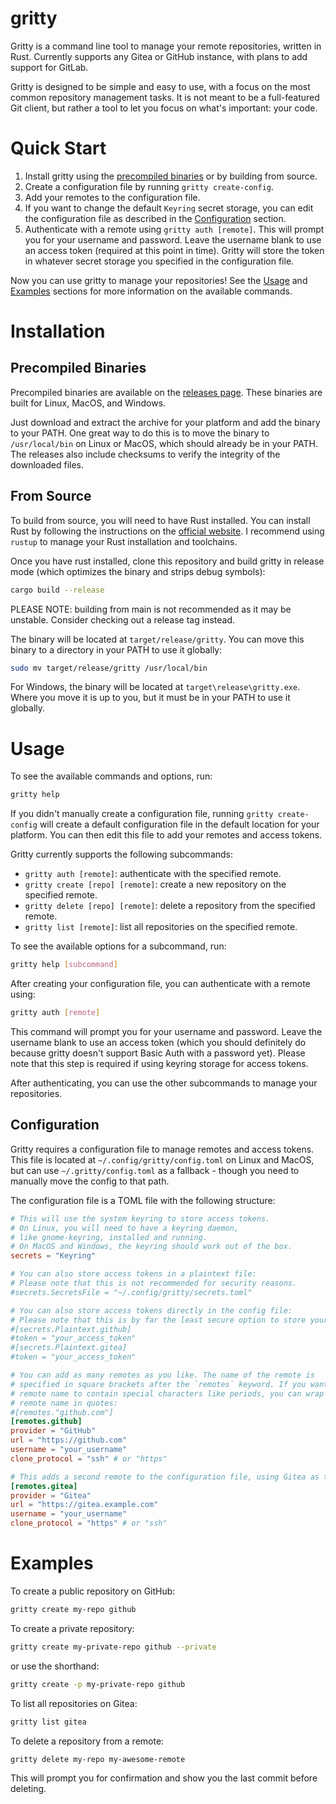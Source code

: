 # gritty

Gritty is a command line tool to manage your remote repositories, written in Rust.
Currently supports any Gitea or GitHub instance, with plans to add support for GitLab.

Gritty is designed to be simple and easy to use, with a focus on the most common
repository management tasks. It is not meant to be a full-featured Git client, but
rather a tool to let you focus on what's important: your code.

# Quick Start

1. Install gritty using the [precompiled binaries](#precompiled-binaries) or by building from source.
2. Create a configuration file by running `gritty create-config`.
3. Add your remotes to the configuration file.
4. If you want to change the default `Keyring` secret storage, you can edit the
   configuration file as described in the [Configuration](#configuration) section.
5. Authenticate with a remote using `gritty auth [remote]`.
   This will prompt you for your username and password. Leave the username blank
   to use an access token (required at this point in time). Gritty will store the
   token in whatever secret storage you specified in the configuration file.

Now you can use gritty to manage your repositories!
See the [Usage](#usage) and [Examples](#Examples) sections for more information
on the available commands.

# Installation

## Precompiled Binaries

Precompiled binaries are available on the [releases page](https://github.com/benpueschel/gritty/releases).
These binaries are built for Linux, MacOS, and Windows.

Just download and extract the archive for your platform and add the binary to your PATH.
One great way to do this is to move the binary to `/usr/local/bin` on Linux or
MacOS, which should already be in your PATH.
The releases also include checksums to verify the integrity of the downloaded files.

## From Source

To build from source, you will need to have Rust installed. You can install
Rust by following the instructions on the [official website](https://www.rust-lang.org/tools/install).
I recommend using `rustup` to manage your Rust installation and toolchains.

Once you have rust installed, clone this repository and build gritty in release mode
(which optimizes the binary and strips debug symbols):
```bash
cargo build --release
```
PLEASE NOTE: building from main is not recommended as it may be unstable.
Consider checking out a release tag instead.

The binary will be located at `target/release/gritty`.
You can move this binary to a directory in your PATH to use it globally:
```bash
sudo mv target/release/gritty /usr/local/bin
```
For Windows, the binary will be located at `target\release\gritty.exe`.
Where you move it is up to you, but it must be in your PATH to use it globally.

# Usage

To see the available commands and options, run:
```bash
gritty help
```

If you didn't manually create a configuration file, running `gritty create-config` will
create a default configuration file in the default location for your platform.
You can then edit this file to add your remotes and access tokens.

Gritty currently supports the following subcommands:
- `gritty auth [remote]`: authenticate with the specified remote.
- `gritty create [repo] [remote]`: create a new repository on the specified remote.
- `gritty delete [repo] [remote]`: delete a repository from the specified remote.
- `gritty list [remote]`: list all repositories on the specified remote.

To see the available options for a subcommand, run:
```bash
gritty help [subcommand]
```

After creating your configuration file, you can authenticate with a remote using:
```bash
gritty auth [remote]
```
This command will prompt you for your username and password. Leave the username
blank to use an access token (which you should definitely do because gritty doesn't
support Basic Auth with a password yet).
Please note that this step is required if using keyring storage for access tokens.

After authenticating, you can use the other subcommands to manage your repositories.

## Configuration

Gritty requires a configuration file to manage remotes and access tokens.
This file is located at `~/.config/gritty/config.toml` on Linux and MacOS, but
can use `~/.gritty/config.toml` as a fallback - though you need to manually move
the config to that path.

The configuration file is a TOML file with the following structure:
```toml
# This will use the system keyring to store access tokens.
# On Linux, you will need to have a keyring daemon,
# like gnome-keyring, installed and running.
# On MacOS and Windows, the keyring should work out of the box.
secrets = "Keyring"

# You can also store access tokens in a plaintext file:
# Please note that this is not recommended for security reasons.
#secrets.SecretsFile = "~/.config/gritty/secrets.toml"

# You can also store access tokens directly in the config file:
# Please note that this is by far the least secure option to store your tokens.
#[secrets.Plaintext.github]
#token = "your_access_token"
#[secrets.Plaintext.gitea]
#token = "your_access_token"

# You can add as many remotes as you like. The name of the remote is
# specified in square brackets after the `remotes` keyword. If you want the
# remote name to contain special characters like periods, you can wrap the
# remote name in quotes:
#[remotes."github.com"]
[remotes.github]
provider = "GitHub"
url = "https://github.com"
username = "your_username"
clone_protocol = "ssh" # or "https"

# This adds a second remote to the configuration file, using Gitea as the provider.
[remotes.gitea]
provider = "Gitea"
url = "https://gitea.example.com"
username = "your_username"
clone_protocol = "https" # or "ssh"
```

# Examples

To create a public repository on GitHub:
```bash
gritty create my-repo github
```

To create a private repository:
```bash
gritty create my-private-repo github --private
```
or use the shorthand:
```bash
gritty create -p my-private-repo github
```

To list all repositories on Gitea:
```bash
gritty list gitea
```

To delete a repository from a remote:
```bash
gritty delete my-repo my-awesome-remote
```
This will prompt you for confirmation and show you the last commit before deleting.
